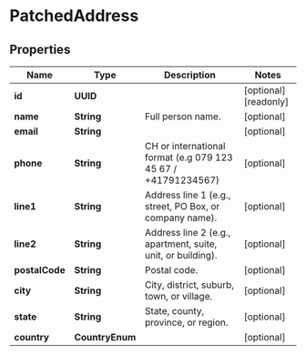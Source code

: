 

# PatchedAddress


## Properties

Name | Type | Description | Notes
------------ | ------------- | ------------- | -------------
**id** | **UUID** |  |  [optional] [readonly]
**name** | **String** | Full person name. |  [optional]
**email** | **String** |  |  [optional]
**phone** | **String** | CH or international format (e.g 079 123 45 67 / +41791234567) |  [optional]
**line1** | **String** | Address line 1 (e.g., street, PO Box, or company name). |  [optional]
**line2** | **String** | Address line 2 (e.g., apartment, suite, unit, or building). |  [optional]
**postalCode** | **String** | Postal code. |  [optional]
**city** | **String** | City, district, suburb, town, or village. |  [optional]
**state** | **String** | State, county, province, or region. |  [optional]
**country** | **CountryEnum** |  |  [optional]




